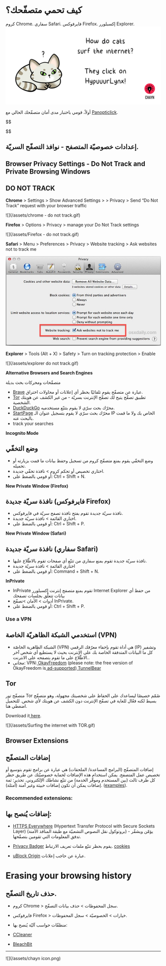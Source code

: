 # كيف تحمي متصفّحك؟
كروم Chrome. سفاري Safari. فايرفوكس Firefox. إكسبلورر Explorer.
![](/assets/HypuuurLynx.gif)

أولاً، قومي باختبار مدى أمان متصفّحك الحالي مع [Panopticlick](https://panopticlick.eff.org/).


$$

$$

## إعدادات خصوصيّة المتصفح - نوافذ التصفّح السريّة.


## Browser Privacy Settings - Do Not Track and Private Browsing Windows

## DO NOT TRACK

**Chrome** &gt; Settings &gt; Show Advanced Settings &gt; &gt; Privacy &gt; Send “Do Not Track” request with your browser traffic

![](/assets/chrome - do not track.gif)



**Firefox** &gt; Options &gt; Privacy &gt; manage your Do Not Track settings


![](/assets/Firefox - do not track.gif)


**Safari** &gt; Menu &gt; Preferences &gt; Privacy &gt; Website tracking &gt; Ask websites not to track me


![](/assets/do-not-track-safari.jpg)


**Explorer** &gt; Tools \(Alt + X\) &gt; Safety &gt; Turn on tracking protection &gt; Enable


![](/assets/explorer do not track.gif)


**Alternative Browsers and Search Engines**



متصفّحات ومحركات بحث بديلة
* [Brave](https://www.brave.com/) عبارة عن متصفّح يقوم تلقائيًا بحظر أي إعلانات أو محاولات اختراق.
* [Tor](https://www.torproject.org/) تطبيق تصفّح يتيح لك تصفّح الإنترنت بسريّة - من غير الكشف عن هويتك الشخصية.
* [DuckDuckGo](https://duckduckgo.com/about) محرّك بحث سرّي لا يقوم بتتبّع مستخدميه.
* [StartPage](https://www.startpage.com/) محرّك بحث سرّي لا يقوم بتسجيل عنوان الـ IP الخاص بك ولا ما قمت بالبحث عنه.
* track your searches

**Incognito Mode**
## وضع التخفّي

* وضع التخفّي يقوم بمنع متصفّح كروم من تسجيل وحفظ بيانات ما قمت بزيارته أو تحميله.
* اختاري تخصيص أو تحكم كروم > نافذة تخفّي جديدة.
* أو قومي بالضغط على: Ctrl + Shift + N.

**New Private Window \(Firefox\)**
## نافذة سريّة جديدة (فايرفوكس Firefox)
* نافذة سريّة جديدة تقوم بفتح نافذة تصفح سريّة في فايرفوكس.
* اختاري القائمة > نافذة سريّة جديدة.
* أو قومي بالضغط على: Ctrl + Shift + P.

**New Private Window \(Safari\)**
## نافذة سريّة جديدة (سفاري Safari)

* نافذة سريّة جديدة تقوم بمنع سفاري من تتبّع أي صفحات تقوم بالاطّلاع عليها.
* اختاري القائمة > نافذة سريّة جديدة
* أو قومي بالضغط على: Command + Shift + N.

**InPrivate**

* InPrivate تقوم بمنع متصفح إنترنت إكسبلورر Internet Explorer من حفظ أي بيانات تتعلّق بجلسات تصفحك
* أدوات > الأمان >تصفّح  InPrivate.
* أو قومي بالضغط على: Ctrl + Shift + P.

### **Use a VPN**
## استخدمي الشبكة الظاهريّة الخاصة (VPN)

* الشبكة الظاهرية الخاصّة (VPN) هي أداة تقوم بإخفاء معرّفك الرقمي (IP) وتشفير كل ما البيانات المتدفقة  الخاصة بك على الإنترنت بحيث لا يستطيع أي شخص آخر الاطّلاع على ما تقوم بتصفحه على الانترنت..
*  مجاني: VPN:[ ](https://www.google.com/url?q=http://www.okfreedom.com/en/&sa=D&ust=1478912695304000&usg=AFQjCNGTHAcA5RqmcjfgyakGp1Wt5XGhNA)[OkayFreedom](https://www.google.com/url?q=http://www.okfreedom.com/en/&sa=D&ust=1478912695305000&usg=AFQjCNHwAvtAkzBMGhGwtHGKXJEd_rKcIQ) \(please note: the free version of OkayFreedom is[ ](https://www.google.com/url?q=http://www.okfreedom.com/en/support%23free&sa=D&ust=1478912695305000&usg=AFQjCNG_DMB0geaqYVeqA-Ca7xOINTILDg)[ad-supported](https://www.google.com/url?q=http://www.okfreedom.com/en/support%23free&sa=D&ust=1478912695306000&usg=AFQjCNFH5V7q52lXaSCMXNUwJjmmgpMlUg)\)[ ](https://www.google.com/url?q=https://www.tunnelbear.com/&sa=D&ust=1478912695306000&usg=AFQjCNEyY-gQmWBLzqccWxARiBA9jG64bw)[TunnelBear](https://www.google.com/url?q=https://www.tunnelbear.com/&sa=D&ust=1478912695307000&usg=AFQjCNGWiE0W7csNUb1vS41tel8kix42Tg)

## **Tor**

متصفّح تور Tor صُمّم خصيصًا ليساعدك على الحفاظ على شخصيتك مجهولة، وهو متصفّح بسيط لكنه فعّال للغاية في تصفّح الإنترنت دون الكشف عن هويتك لأي شخص. للتحميل اضغطي هنا. 

Download it[ here](https://www.google.com/url?q=https://www.torproject.org/projects/torbrowser.html.en.&sa=D&ust=1478912695309000&usg=AFQjCNHi66hbopa6PKcH0qPppM-pcYeBiw).

![](/assets/Surfing the internet with TOR.gif)

 ## Browser Extensions
## إضافات المتصفّح

إضافات المتصفّح (البرامج المساعدة/ الملحقات) هي عبارة عن برامج تقوم بتوسيع أو تخصيص عمل المتصفح. يمكن استخدام هذه الإضافات لحماية خصوصيّتك عن طريق حظر كل طرف ثالث (بين المستخدم وموفّر الخدمة) من تتبّع نشاطك الإلكتروني. تحذير: ثمة إضافات يمكن أن تكون إضافات خبيثة وغير آمنة (أمثلة).
([examples](https://www.google.com/url?q=http://www.makeuseof.com/tag/x-malicious-browser-extensions-help-hackers-target-victims/&sa=D&ust=1478912695311000&usg=AFQjCNFb-tTnXWk7R_a3k-2yK0NOUcTuBg)\).

### Recommended extensions:
## إضافات يُنصح بها:

* [HTTPS Everywhere](https://www.google.com/url?q=https://www.eff.org/https-everywhere&sa=D&ust=1478912695312000&usg=AFQjCNEBvYCAfkFF8TJ1eRyHbiH69J2OFw) \(Hypertext Transfer Protocol with Secure Sockets Layer\)
(بروتوكول نقل النصوص التشعبيّة مع طبقة المنافذ الآمنة) - يؤمّن ويشفّر تدفق المعلومات التي تقومين بتصفّحها.

* [Privacy Badger](https://www.google.com/url?q=https://www.eff.org/privacybadger&sa=D&ust=1478912695313000&usg=AFQjCNHNcMDqQbrzK_GX-cQYVUy8pTlayw)  يقوم بحظر تتبّع ملفات تعريف الارتباط.  [cookies](https://www.google.com/url?q=https://en.wikipedia.org/wiki/HTTP_cookie&sa=D&ust=1478912695313000&usg=AFQjCNH4OGzxCGUGlINzUNYhUFSYSylzLA)
* [uBlock Origin](https://www.google.com/url?q=https://www.ublock.org/&sa=D&ust=1478912695314000&usg=AFQjCNGJa0xJXHwX03kI2KCd3aZ1nc58KA)  عبارة عن حاجب  إعلانات.

# Erasing your browsing history
## حذف تاريخ التصفّح.


* كروم Chrome > سجل المحفوظات > حذف بيانات التصفّح.
* فايرفوكس Firefox > خيارات > الخصوصيّة >  سجل المحفوظات.
* منظفّات حواسب آليّة  يُنصح بها:

* [CCleaner](https://www.google.com/url?q=http://www.piriform.com/ccleaner&sa=D&ust=1478912695317000&usg=AFQjCNHmtswm2AwMsRtywjxd7unIPKSXSg)

* [BleachBit](https://www.google.com/url?q=http://www.bleachbit.org/&sa=D&ust=1478912695318000&usg=AFQjCNEjz3m2EuO6O2lPl4Vo_KAe6CHsjQ)

---
![](/assets/chayn icon.png)